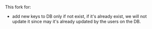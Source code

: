 This fork for:
- add new keys to DB only if not exist, if it's already exist, we will not update it since may it's already updated by the users on the DB.
